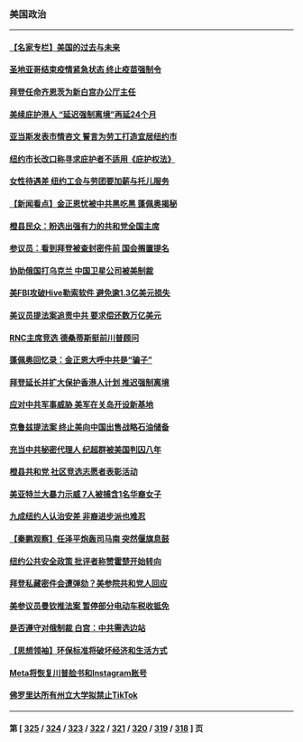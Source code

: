### 美国政治
---
#### [【名家专栏】美国的过去与未来](../../pages/ncid1078159/n13913286.md) 
#### [圣地亚哥结束疫情紧急状态 终止疫苗强制令](../../pages/ncid1078159/n13916626.md) 
#### [拜登任命齐恩茨为新白宫办公厅主任](../../pages/ncid1078159/n13916800.md) 
#### [美续庇护港人 “延迟强制离境”再延24个月](../../pages/ncid1078159/n13916361.md) 
#### [亚当斯发表市情咨文 誓言为劳工打造宜居纽约市](../../pages/ncid1078159/n13916485.md) 
#### [纽约市长改口称寻求庇护者不适用《庇护权法》](../../pages/ncid1078159/n13916471.md) 
#### [女性待遇差 纽约工会与劳团要加薪与托儿服务](../../pages/ncid1078159/n13916475.md) 
#### [【新闻看点】金正恩忧被中共黑吃黑 蓬佩奥揭秘](../../pages/ncid1078159/n13916307.md) 
#### [橙县民众：盼选出强有力的共和党全国主席](../../pages/ncid1078159/n13916491.md) 
#### [参议员：看到拜登被查封密件前 国会搁置提名](../../pages/ncid1078159/n13916314.md) 
#### [协助俄国打乌克兰 中国卫星公司被美制裁](../../pages/ncid1078159/n13916289.md) 
#### [美FBI攻破Hive勒索软件 避免逾1.3亿美元损失](../../pages/ncid1078159/n13916321.md) 
#### [美议员提法案追责中共 要求偿还数万亿美元](../../pages/ncid1078159/n13916272.md) 
#### [RNC主席竞选 德桑蒂斯挺前川普顾问](../../pages/ncid1078159/n13916235.md) 
#### [蓬佩奥回忆录：金正恩大呼中共是“骗子”](../../pages/ncid1078159/n13916225.md) 
#### [拜登延长并扩大保护香港人计划 推迟强制离境](../../pages/ncid1078159/n13916205.md) 
#### [应对中共军事威胁 美军在关岛开设新基地](../../pages/ncid1078159/n13916208.md) 
#### [克鲁兹提法案 终止美向中国出售战略石油储备](../../pages/ncid1078159/n13916187.md) 
#### [充当中共秘密代理人 纪超群被美国判囚八年](../../pages/ncid1078159/n13915901.md) 
#### [橙县共和党 社区竞选志愿者表彰活动](../../pages/ncid1078159/n13915742.md) 
#### [美亚特兰大暴力示威 7人被捕含1名华裔女子](../../pages/ncid1078159/n13915700.md) 
#### [九成纽约人认治安差 非裔进步派也难忍](../../pages/ncid1078159/n13915778.md) 
#### [【秦鹏观察】任泽平炮轰司马南 突然偃旗息鼓](../../pages/ncid1078159/n13915618.md) 
#### [纽约公共安全政策 批评者称赞霍楚开始转向](../../pages/ncid1078159/n13915784.md) 
#### [拜登私藏密件会遭弹劾？美参院共和党人回应](../../pages/ncid1078159/n13915685.md) 
#### [美参议员曼钦推法案 暂停部分电动车税收抵免](../../pages/ncid1078159/n13915586.md) 
#### [是否遵守对俄制裁 白宫：中共需选边站](../../pages/ncid1078159/n13915584.md) 
#### [【思想领袖】环保标准将破坏经济和生活方式](../../pages/ncid1078159/n13887756.md) 
#### [Meta将恢复川普脸书和Instagram账号](../../pages/ncid1078159/n13915585.md) 
#### [佛罗里达所有州立大学拟禁止TikTok](../../pages/ncid1078159/n13915520.md) 

---
#### 第 [ [325](./325.md) / [324](./324.md) / [323](./323.md) / [322](./322.md) / [321](./321.md) / [320](./320.md) / [319](./319.md) / [318](./318.md) ] 页
